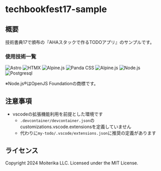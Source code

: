 # techbookfest17-sample

## 概要

技術書典17で頒布の『AHAスタックで作るTODOアプリ』のサンプルです。

### 使用技術一覧

<img src="https://img.shields.io/badge/-Astro-BC52EE.svg?logo=astro&logoColor=white&style=plastic" alt="Astro">
<img src="https://img.shields.io/badge/-Htmx-3366CC.svg?logo=htmx&logoColor=white&style=plastic" alt="HTMX">
<img src="https://img.shields.io/badge/-Alpine.js-8BC0D0.svg?logo=alpinedotjs&logoColor=333333&style=plastic" alt="Alpine.js">
<img src="https://img.shields.io/badge/-🐼panda-FDE047.svg?style=plastic" alt="Panda CSS">
<img src="https://img.shields.io/badge/-Prisma-2D3748.svg?logo=prisma&logoColor=white&style=plastic" alt="Alpine.js">
<img src="https://img.shields.io/badge/-Node.js&#174;-0D121C.svg?logo=nodedotjs&logoColor=white&style=plastic" alt="Node.js">
<img src="https://img.shields.io/badge/-Postgresql-4169E1.svg?logo=postgresql&logoColor=white&style=plastic" alt="Postgresql">

※Node.js&#174;はOpenJS Foundationの商標です。

## 注意事項

- vscodeの拡張機能利用を前提とした環境です
  - `.devcontainer/devcontainer.json`のcustomizations.vscode.extensionsを定義していません
  - 代わりに`my-todo/.vscode/extensions.json`に推奨の定義があります

## ライセンス

Copyright 2024 Moiterika LLC.
Licensed under the MIT License.

